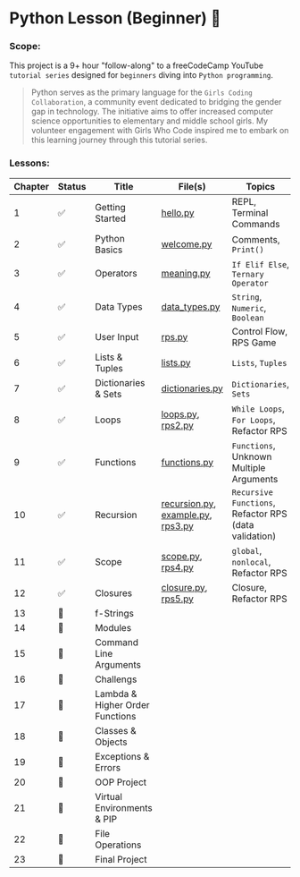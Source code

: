# Python Lesson (Beginner) :beginner:

### Scope:
This project is a 9+ hour "follow-along" to a freeCodeCamp YouTube `tutorial series` designed for `beginners` diving into `Python programming`. 

> Python serves as the primary language for the `Girls Coding Collaboration`, a community event dedicated to bridging the gender gap in technology. The initiative aims to offer increased computer science opportunities to elementary and middle school girls. My volunteer engagement with Girls Who Code inspired me to embark on this learning journey through this tutorial series.

### Lessons:

| Chapter | Status | Title | File(s) | Topics
| --- | --- | --- | --- | --- |
| 1 | :white_check_mark: | Getting Started | [hello.py](/chapters/hello.py) | REPL, Terminal Commands|
| 2 | :white_check_mark: | Python Basics | [welcome.py](/chapters/welcome.py) | Comments, `Print()` |
| 3 | :white_check_mark: | Operators | [meaning.py](/chapters/meaning.py) | `If Elif Else`, `Ternary Operator` |
| 4 | :white_check_mark: | Data Types | [data_types.py](/chapters/data_types.py) | `String`, `Numeric`, `Boolean` |
| 5 | :white_check_mark: | User Input | [rps.py](/rps_game/rps.py) | Control Flow, RPS Game |
| 6 | :white_check_mark: | Lists & Tuples | [lists.py](/chapters/lists.py) | `Lists`, `Tuples` |
| 7 | :white_check_mark: | Dictionaries & Sets | [dictionaries.py](/chapters/dictionaries.py) | `Dictionaries`, `Sets` |
| 8 | :white_check_mark: | Loops | [loops.py](/chapters/loops.py), [rps2.py](/rps_game/rps2.py) | `While Loops`, `For Loops`, Refactor RPS |
| 9 | :white_check_mark: | Functions | [functions.py](/chapters/functions.py) | `Functions`, Unknown Multiple Arguments |
| 10 | :white_check_mark: | Recursion | [recursion.py](/chapters/recursion.py), [example.py](/chapters/example.py), [rps3.py](/rps_game/rps3.py) | `Recursive Functions`, Refactor RPS (data validation) |
| 11 | :white_check_mark: | Scope | [scope.py](/chapters/scope.py), [rps4.py](/rps_game/rps4.py) | `global`, `nonlocal`, Refactor RPS |
| 12 | :white_check_mark: | Closures | [closure.py](/chapters/closure.py), [rps5.py](/rps_game/rps5.py) | Closure, Refactor RPS |
| 13 | :white_square_button: | f-Strings |  |  |
| 14 | :white_square_button: | Modules |  |  |
| 15 | :white_square_button: | Command Line Arguments |  |  |
| 16 | :white_square_button: | Challengs |  |  |
| 17 | :white_square_button: | Lambda & Higher Order Functions |  |  |
| 18 | :white_square_button: | Classes & Objects |  |  |
| 19 | :white_square_button: | Exceptions & Errors |  |  |
| 20 | :white_square_button: | OOP Project |  |  |
| 21 | :white_square_button: | Virtual Environments & PIP |  |  |
| 22 | :white_square_button: | File Operations |  |  |
| 23 | :white_square_button: | Final Project |  |  |